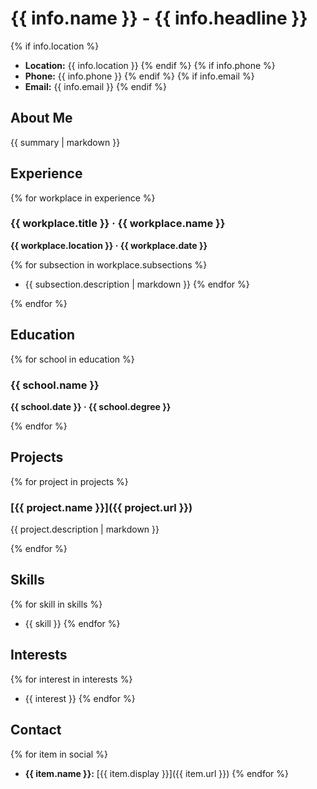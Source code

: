 # {{ info.name }} - {{ info.headline }}

{% if info.location %}
- **Location:** {{ info.location }}
{% endif %}
{% if info.phone %}
- **Phone:** {{ info.phone }}
{% endif %}
{% if info.email %}
- **Email:** {{ info.email }}
{% endif %}

## About Me

{{ summary | markdown }}

## Experience

{% for workplace in experience %}
### {{ workplace.title }} · {{ workplace.name }}

**{{ workplace.location }} · {{ workplace.date }}**

{% for subsection in workplace.subsections %}
- {{ subsection.description | markdown }}
{% endfor %}

{% endfor %}

## Education

{% for school in education %}
### {{ school.name }}

**{{ school.date }} · {{ school.degree }}**

{% endfor %}

## Projects

{% for project in projects %}
### [{{ project.name }}]({{ project.url }})

{{ project.description | markdown }}

{% endfor %}

## Skills

{% for skill in skills %}
- {{ skill }}
{% endfor %}

## Interests

{% for interest in interests %}
- {{ interest }}
{% endfor %}

## Contact

{% for item in social %}
- **{{ item.name }}:** [{{ item.display }}]({{ item.url }})
{% endfor %}
